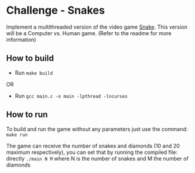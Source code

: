 Challenge - Snakes
===================

Implement a multithreaded version of the video game [Snake](https://en.wikipedia.org/wiki/Snake_(video_game_genre)). This version will be a
Computer vs. Human game. (Refer to the readme for more information)

How to build
---------------------------------------
- Run `make build`

OR

- Run `gcc main.c -o main -lpthread -lncurses`

How to run
------------

To build and run the game without any parameters just use the command: `make run`

The game can receive the number of snakes and diamonds (10 and 20 maximum respectively), you can set that by running the compiled file: directly `./main N M` where N is the number of snakes and M the number of diamonds